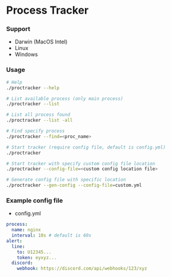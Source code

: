 # Process Tracker

### Support
- Darwin (MacOS Intel)
- Linux
- Windows

### Usage
```bash
# Help
./proctracker --help

# List available process (only main process)
./proctracker --list

# List all process found
./proctracker --list -all

# Find specify process
./proctracker --find=<proc_name>

# Start tracker (require config file, default is config.yml)
./proctracker

# Start tracker with specify custom config file location
./proctracker --config-file=<custom config location file>

# Generate config file with specific location
./proctracker --gen-config --config-file=custom.yml
```

### Example config file
- config.yml
```yaml
process:
  name: nginx
  interval: 10s # default is 60s
alert:
  line:
    to: U12345...
    token: eyxyz...
  discord: 
    webhook: https://discord.com/api/webhooks/123/xyz
```

